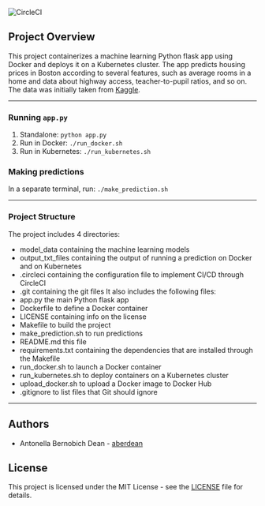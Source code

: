 ![CircleCI](https://img.shields.io/circleci/build/gh/aberdean/project-ml-microservice-kubernetes)

## Project Overview

This project containerizes a machine learning Python flask app using Docker and deploys it on a Kubernetes cluster.
The app predicts housing prices in Boston according to several features, such as average rooms in a home and data about highway access, teacher-to-pupil ratios, and so on. The data was initially taken from [Kaggle](https://www.kaggle.com/c/boston-housing).

---

### Running `app.py`

1. Standalone:  `python app.py`
2. Run in Docker:  `./run_docker.sh`
3. Run in Kubernetes:  `./run_kubernetes.sh`

### Making predictions
In a separate terminal, run: `./make_prediction.sh`

---

### Project Structure
The project includes 4 directories:
- model_data containing the machine learning models
- output_txt_files containing the output of running a prediction on Docker and on Kubernetes
- .circleci containing the configuration file to implement CI/CD through CircleCI
- .git containing the git files
It also includes the following files:
- app.py the main Python flask app
- Dockerfile to define a Docker container
- LICENSE containing info on the license
- Makefile to build the project
- make_prediction.sh to run predictions
- README.md this file
- requirements.txt containing the dependencies that are installed through the Makefile
- run_docker.sh to launch a Docker container
- run_kubernetes.sh to deploy containers on a Kubernetes cluster
- upload_docker.sh to upload a Docker image to Docker Hub
- .gitignore to list files that Git should ignore

---

## Authors
 - Antonella Bernobich Dean - [aberdean](https://github.com/aberdean)

## License
This project is licensed under the MIT License - see the [LICENSE](https://github.com/aberdean/static/blob/master/LICENSE) file for details.

